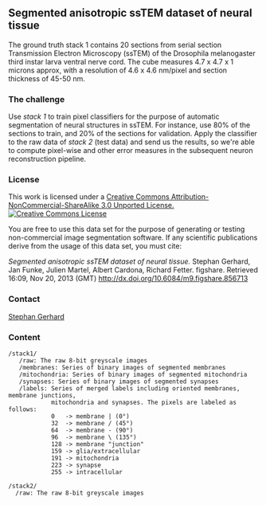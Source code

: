 Segmented anisotropic ssTEM dataset of neural tissue
----------------------------------------------------

The ground truth stack 1 contains 20 sections from serial section Transmission Electron Microscopy (ssTEM) of the Drosophila melanogaster third instar larva ventral nerve cord. The cube measures 4.7 x 4.7 x 1 microns approx, with a resolution of 4.6 x 4.6 nm/pixel and section thickness of 45-50 nm.

### The challenge
Use *stack 1* to train pixel classifiers for the purpose of automatic segmentation of neural structures in ssTEM. For instance, use 80% of the sections to train, and 20% of the sections for validation. Apply the classifier to the raw data of *stack 2* (test data) and send us the results, so we're able to compute pixel-wise and other error measures in the subsequent neuron reconstruction pipeline.

### License
This work is licensed under a
[Creative Commons Attribution-NonCommercial-ShareAlike 3.0 Unported License.](http://creativecommons.org/licenses/by-nc-sa/3.0/deed.en_US)
<a rel="license" href="http://creativecommons.org/licenses/by-nc-sa/3.0/deed.en_US"><img alt="Creative Commons License" style="border-width:0" src="http://i.creativecommons.org/l/by-nc-sa/3.0/88x31.png" /></a>

You are free to use this data set for the purpose of generating or testing non-commercial image segmentation software. If any scientific publications derive from the usage of this data set, you must cite:

*Segmented anisotropic ssTEM dataset of neural tissue.* Stephan Gerhard, Jan Funke, Julien Martel, Albert Cardona, Richard Fetter. figshare. Retrieved 16:09, Nov 20, 2013 (GMT) http://dx.doi.org/10.6084/m9.figshare.856713

### Contact

[Stephan Gerhard](mailto:git@unidesign.ch)


### Content

    /stack1/
       /raw: The raw 8-bit greyscale images
       /membranes: Series of binary images of segmented membranes
       /mitochondria: Series of binary images of segmented mitochondria
       /synapses: Series of binary images of segmented synapses
       /labels: Series of merged labels including oriented membranes, membrane junctions,
                mitochondria and synapses. The pixels are labeled as follows:
                0   -> membrane | (0°)
                32  -> membrane / (45°)
                64  -> membrane - (90°)
                96  -> membrane \ (135°)
                128 -> membrane "junction"
                159 -> glia/extracellular
                191 -> mitochondria
                223 -> synapse
                255 -> intracellular
    
    /stack2/
      /raw: The raw 8-bit greyscale images
  
  
